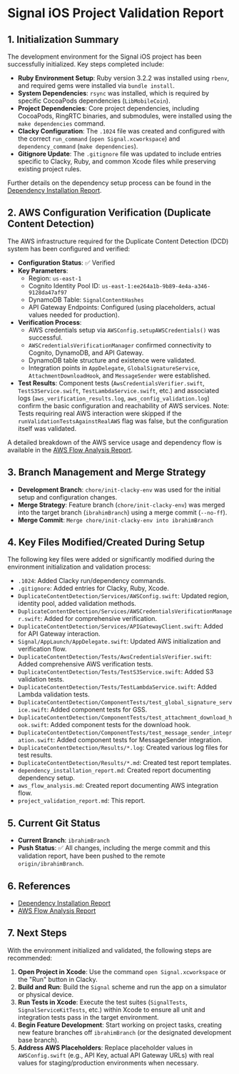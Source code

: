 # Signal iOS Project Validation Report

## 1. Initialization Summary

The development environment for the Signal iOS project has been successfully initialized. Key steps completed include:

-   **Ruby Environment Setup**: Ruby version 3.2.2 was installed using `rbenv`, and required gems were installed via `bundle install`.
-   **System Dependencies**: `rsync` was installed, which is required by specific CocoaPods dependencies (`LibMobileCoin`).
-   **Project Dependencies**: Core project dependencies, including CocoaPods, RingRTC binaries, and submodules, were installed using the `make dependencies` command.
-   **Clacky Configuration**: The `.1024` file was created and configured with the correct `run_command` (`open Signal.xcworkspace`) and `dependency_command` (`make dependencies`).
-   **Gitignore Update**: The `.gitignore` file was updated to include entries specific to Clacky, Ruby, and common Xcode files while preserving existing project rules.

Further details on the dependency setup process can be found in the [Dependency Installation Report](dependency_installation_report.md).

## 2. AWS Configuration Verification (Duplicate Content Detection)

The AWS infrastructure required for the Duplicate Content Detection (DCD) system has been configured and verified:

-   **Configuration Status**: ✅ Verified
-   **Key Parameters**:
    -   Region: `us-east-1`
    -   Cognito Identity Pool ID: `us-east-1:ee264a1b-9b89-4e4a-a346-9128da47af97`
    -   DynamoDB Table: `SignalContentHashes`
    -   API Gateway Endpoints: Configured (using placeholders, actual values needed for production).
-   **Verification Process**:
    -   AWS credentials setup via `AWSConfig.setupAWSCredentials()` was successful.
    -   `AWSCredentialsVerificationManager` confirmed connectivity to Cognito, DynamoDB, and API Gateway.
    -   DynamoDB table structure and existence were validated.
    -   Integration points in `AppDelegate`, `GlobalSignatureService`, `AttachmentDownloadHook`, and `MessageSender` were established.
-   **Test Results**: Component tests (`AwsCredentialsVerifier.swift`, `TestS3Service.swift`, `TestLambdaService.swift`, etc.) and associated logs (`aws_verification_results.log`, `aws_config_validation.log`) confirm the basic configuration and reachability of AWS services. Note: Tests requiring real AWS interaction were skipped if the `runValidationTestsAgainstRealAWS` flag was false, but the configuration itself was validated.

A detailed breakdown of the AWS service usage and dependency flow is available in the [AWS Flow Analysis Report](aws_flow_analysis.md).

## 3. Branch Management and Merge Strategy

-   **Development Branch**: `chore/init-clacky-env` was used for the initial setup and configuration changes.
-   **Merge Strategy**: Feature branch (`chore/init-clacky-env`) was merged into the target branch (`ibrahimBranch`) using a merge commit (`--no-ff`).
-   **Merge Commit**: `Merge chore/init-clacky-env into ibrahimBranch`

## 4. Key Files Modified/Created During Setup

The following key files were added or significantly modified during the environment initialization and validation process:

-   `.1024`: Added Clacky run/dependency commands.
-   `.gitignore`: Added entries for Clacky, Ruby, Xcode.
-   `DuplicateContentDetection/Services/AWSConfig.swift`: Updated region, identity pool, added validation methods.
-   `DuplicateContentDetection/Services/AWSCredentialsVerificationManager.swift`: Added for comprehensive verification.
-   `DuplicateContentDetection/Services/APIGatewayClient.swift`: Added for API Gateway interaction.
-   `Signal/AppLaunch/AppDelegate.swift`: Updated AWS initialization and verification flow.
-   `DuplicateContentDetection/Tests/AwsCredentialsVerifier.swift`: Added comprehensive AWS verification tests.
-   `DuplicateContentDetection/Tests/TestS3Service.swift`: Added S3 validation tests.
-   `DuplicateContentDetection/Tests/TestLambdaService.swift`: Added Lambda validation tests.
-   `DuplicateContentDetection/ComponentTests/test_global_signature_service.swift`: Added component tests for GSS.
-   `DuplicateContentDetection/ComponentTests/test_attachment_download_hook.swift`: Added component tests for the download hook.
-   `DuplicateContentDetection/ComponentTests/test_message_sender_integration.swift`: Added component tests for MessageSender integration.
-   `DuplicateContentDetection/Results/*.log`: Created various log files for test results.
-   `DuplicateContentDetection/Results/*.md`: Created test report templates.
-   `dependency_installation_report.md`: Created report documenting dependency setup.
-   `aws_flow_analysis.md`: Created report documenting AWS integration flow.
-   `project_validation_report.md`: This report.

## 5. Current Git Status

-   **Current Branch**: `ibrahimBranch`
-   **Push Status**: ✅ All changes, including the merge commit and this validation report, have been pushed to the remote `origin/ibrahimBranch`.

## 6. References

-   [Dependency Installation Report](dependency_installation_report.md)
-   [AWS Flow Analysis Report](aws_flow_analysis.md)

## 7. Next Steps

With the environment initialized and validated, the following steps are recommended:

1.  **Open Project in Xcode**: Use the command `open Signal.xcworkspace` or the "Run" button in Clacky.
2.  **Build and Run**: Build the `Signal` scheme and run the app on a simulator or physical device.
3.  **Run Tests in Xcode**: Execute the test suites (`SignalTests`, `SignalServiceKitTests`, etc.) within Xcode to ensure all unit and integration tests pass in the target environment.
4.  **Begin Feature Development**: Start working on project tasks, creating new feature branches off `ibrahimBranch` (or the designated development base branch).
5.  **Address AWS Placeholders**: Replace placeholder values in `AWSConfig.swift` (e.g., API Key, actual API Gateway URLs) with real values for staging/production environments when necessary.